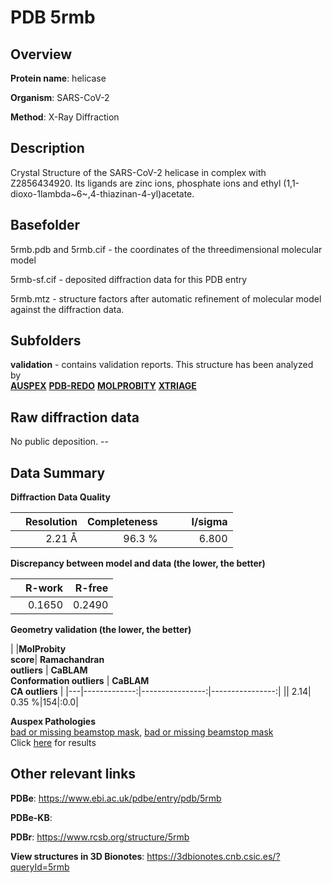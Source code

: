 # PDB 5rmb

## Overview

**Protein name**: helicase

**Organism**: SARS-CoV-2

**Method**: X-Ray Diffraction

## Description

Crystal Structure of the SARS-CoV-2 helicase in complex with Z2856434920. Its ligands are zinc ions, phosphate ions and ethyl (1,1-dioxo-1lambda~6~,4-thiazinan-4-yl)acetate.

## Basefolder

5rmb.pdb and 5rmb.cif - the coordinates of the threedimensional molecular model

5rmb-sf.cif - deposited diffraction data for this PDB entry

5rmb.mtz - structure factors after automatic refinement of molecular model against the diffraction data.

## Subfolders





**validation** - contains validation reports. This structure has been analyzed by <br>[**AUSPEX**](https://github.com/thorn-lab/coronavirus_structural_task_force/tree/master/pdb/helicase/SARS-CoV-2/5rmb/validation/auspex) [**PDB-REDO**](https://github.com/thorn-lab/coronavirus_structural_task_force/tree/master/pdb/helicase/SARS-CoV-2/5rmb/validation/pdb-redo) [**MOLPROBITY**](https://github.com/thorn-lab/coronavirus_structural_task_force/tree/master/pdb/helicase/SARS-CoV-2/5rmb/validation/molprobity) [**XTRIAGE**](https://github.com/thorn-lab/coronavirus_structural_task_force/blob/master/pdb/helicase/SARS-CoV-2/5rmb/validation/Xtriage_output.log)   



## Raw diffraction data

No public deposition. --<br> 

## Data Summary
**Diffraction Data Quality**

|   | Resolution | Completeness| I/sigma |
|---|-------------:|----------------:|--------------:|
|   |2.21 Å|96.3  %|<img width=50/>6.800|

**Discrepancy between model and data (the lower, the better)**

|   | **R-work**| **R-free**   
|---|-------------:|----------------:|           
||  0.1650|  0.2490|

**Geometry validation (the lower, the better)**

|   |**MolProbity<br>score**| **Ramachandran<br>outliers** | **CaBLAM<br>Conformation outliers** | **CaBLAM<br>CA outliers** |
|---|-------------:|----------------:|----------------:|
||  2.14|  0.35 %|154|:0.0|

**Auspex Pathologies**<br> [bad or missing beamstop mask](https://www.auspex.de/pathol/#2), [bad or missing beamstop mask](https://www.auspex.de/pathol/#2)<br>Click [here](https://github.com/thorn-lab/coronavirus_structural_task_force/blob/master/pdb/helicase/SARS-CoV-2/5rmb/validation/auspex/5rmb_auspex_comments.txt)  for results

 



## Other relevant links 
**PDBe**:  https://www.ebi.ac.uk/pdbe/entry/pdb/5rmb

**PDBe-KB**:  
 
**PDBr**: https://www.rcsb.org/structure/5rmb 

**View structures in 3D Bionotes**: https://3dbionotes.cnb.csic.es/?queryId=5rmb

